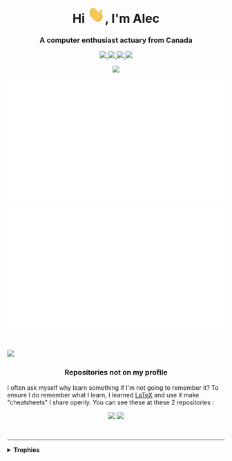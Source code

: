 <h1 align="center">Hi <img src="https://raw.githubusercontent.com/ABSphreak/ABSphreak/master/gifs/Hi.gif" width="40px" />, I'm Alec</h1>
<h3 align="center">A computer enthusiast actuary from Canada</h3>

<p align="center">
  <a href="https://www.linkedin.com/in/alec-james-van-rassel">
    <img src="https://img.shields.io/badge/linked-in-369?style=flat-square&logo=linkedin&logoColor=white&color=blue" />
  </a>
  <a href="https://www.researchgate.net/profile/Alec_Van_Rassel">
    <img src="https://img.shields.io/badge/Research-Gate-green?style=flat-square&logo=researchgate" />
  </a>
  <a href="https://mailhide.io/e/brjzw">
    <img src="https://img.shields.io/badge/email-reveal-2a8?style=flat-square&logo=gmail&logoColor=white" />
  </a>
  <a href="http://www.actuarial-lookup.com/results/xdvqfp">
    <img src="https://img.shields.io/badge/actuarial-exams-important?style=flat-square&logo=sqlite" />
  </a>
</p>
  
<p align="center">
  <a href="https://github.com/anuraghazra/github-readme-stats">
    <img src="https://github-readme-stats.vercel.app/api?username=alec42&show_icons=true&title_color=41b883&icon_color=41b883&text_color=273849&bg_color=fffefe"/>
  </a>
  </br>  
  <img src="https://raw.githubusercontent.com/alec42/github-stats-copy/master/generated/overview.svg#gh-dark-mode-only"/>
  <img src="https://raw.githubusercontent.com/alec42/github-stats-copy/master/generated/languages.svg#gh-dark-mode-only"/>
</p>

</br>

<a href="https://quine.sh"><img src="https://stats.quine.sh/alec42/topics-over-time?theme=light" width="540px" style="margin:0 auto"></a>


<h3 align="center">Repositories not on my profile</h5>
<p font-size="20px">I often ask myself why learn something if I'm not going to remember it? To ensure I do remember what I learn, I learned <a href="https://www.latex-project.org/">LaTeX</a> and use it make "cheatsheets" I share openly. You can see these at these 2 repositories : </p>

<p width="100%" align="center">
  <a align="left" href="https://github.com/ressources-act/Guide_de_survie_en_actuariat" title="Survival Guide for Actuarial Science Students"><img height="115" src="https://github-readme-stats.vercel.app/api/pin/?username=ressources-act&repo=Guide_de_survie_en_actuariat&theme=gotham"></a>
  <a align="right" href="https://github.com/ressources-act/Ressources-examens" title="Actuarial Exam Ressources"><img height="115" src="https://github-readme-stats.vercel.app/api/pin/?username=ressources-act&repo=Ressources-examens&theme=gotham"></a>
</p>

</br>
<hr>

<details close>
  <summary><b>Trophies</b></summary>
  <a href="https://github.com/ryo-ma/github-profile-trophy">
    <img src="https://github-profile-trophy.vercel.app/?username=alec42&theme=flat"/>
  </a>
</details>

<!--
I love coding and doing neat computer stuff. For example, finding [this neat program](https://github.com/kittinan/spotify-github-profile) to show what I recently listened to on Spotify (hopefully it's not too embarassing) : 
<p align="center">
  <a href="https://github.com/kittinan/spotify-github-profile">
    <img src="https://spotify-github-profile.vercel.app/api/view?uid=alec042&cover_image=true" />
  </a>
</p>
-->


<!--
**alec42/alec42** is a ✨ _special_ ✨ repository because its `README.md` (this file) appears on your GitHub profile.
Here are some ideas to get you started:
- 🔭 I’m currently working on ...
- 🌱 I’m currently learning ...
- 👯 I’m looking to collaborate on ...
- 🤔 I’m looking for help with ...
- 💬 Ask me about ...
- 📫 How to reach me: ...
- 😄 Pronouns: ...
- ⚡ Fun fact: ...
-->
